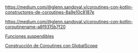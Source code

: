 https://medium.com/@glenn.sandoval.v/coroutines-con-kotlin-constructores-de-coroutines-8a9e10c8187e

https://medium.com/@glenn.sandoval.v/coroutines-con-kotlin-coroutinename-a8f9315b7f20

[Funciones suspendibles](https://medium.com/kotlin-en-android/coroutines-con-kotlin-suspend-functions-9f9994ddd713)

[Construcción de Coroutines con GlobalScope](https://medium.com/@glenn.sandoval.v/coroutines-con-kotlin-construcci%C3%B3n-de-coroutines-con-globalscope-64d2178f0bb7)

